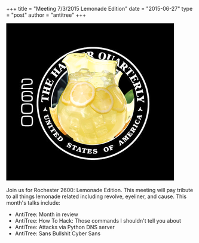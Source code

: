 +++
title = "Meeting 7/3/2015 Lemonade Edition"
date = "2015-06-27"
type = "post"
author = "antitree"
+++

![2600](/images/2600_lemonade.png)

Join us for Rochester 2600: Lemonade Edition. This meeting will pay tribute to all things lemonade related including revolve, eyeliner, and cause. This month's talks include:

* AntiTree: Month in review
* AntiTree: How To Hack: Those commands I shouldn't tell you about
* AntiTree: Attacks via Python DNS server
* AntiTree: Sans Bullshit Cyber Sans
